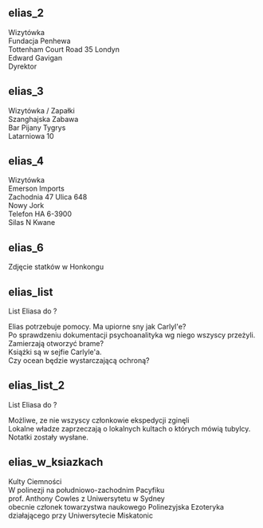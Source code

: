 ## elias_2  
Wizytówka  
Fundacja Penhewa  
Tottenham Court Road 35 Londyn  
Edward Gavigan  
Dyrektor  

##  elias_3  
Wizytówka / Zapałki  
Szanghajska Zabawa  
Bar Pijany Tygrys  
Latarniowa 10  

## elias_4  
Wizytówka  
Emerson Imports  
Zachodnia 47 Ulica 648  
Nowy Jork  
Telefon HA 6-3900  
Silas N Kwane  

## elias_6  
Zdjęcie statków w Honkongu  


## elias_list  
List Eliasa do ?  

Elias potrzebuje pomocy. Ma upiorne sny jak Carlyl'e?  
Po sprawdzeniu dokumentacji psychoanalityka wg niego wszyscy przeżyli. 
Zamierzają otworzyć brame?  
Książki są w sejfie Carlyle'a.  
Czy ocean będzie wystarczającą ochroną?  

## elias_list_2  
List Eliasa do ?  

Możliwe, ze nie wszyscy członkowie ekspedycji zginęli  
Lokalne władze zaprzeczają o lokalnych kultach o których mówią tubylcy.  
Notatki zostały wysłane.  

## elias_w_ksiazkach  
Kulty Ciemności  
W polinezji na południowo-zachodnim Pacyfiku  
prof. Anthony Cowles z Uniwersytetu w Sydney  
obecnie członek towarzystwa naukowego Polinezyjska Ezoteryka działającego przy Uniwersytecie Miskatonic  
